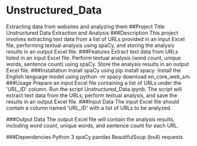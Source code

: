 # Unstructured_Data
Extracting data from websites and analyzing them
##Project Title
Unstructured Data Extraction and Analysis
###Description
This project involves extracting text data from a list of URLs provided in an input Excel file, performing textual analysis using spaCy, and storing the analysis results in an output Excel file.
###Features
Extract text data from URLs listed in an input Excel file.
Perform textual analysis (word count, unique words, sentence count) using spaCy.
Store the analysis results in an output Excel file.
###Installation
Install spaCy using pip install spacy.
Install the English language model using python -m spacy download en_core_web_sm.
###Usage
Prepare an input Excel file containing a list of URLs under the 'URL_ID' column.
Run the script Unstructured_Data.ipynb.
The script will extract text data from the URLs, perform textual analysis, and save the results in an output Excel file.
###Input Data
The input Excel file should contain a column named 'URL_ID' with a list of URLs to be analyzed.

###Output Data
The output Excel file will contain the analysis results, including word count, unique words, and sentence count for each URL.

###Dependencies
Python 3
spaCy
pandas
BeautifulSoup (bs4)
requests
